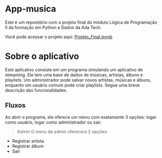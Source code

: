 # App-musica
Este é um repositório com o projeto final do módulo Lógica de Programação II da formação em Python e Dados da Ada Tech.

Você pode acessar o projeto aqui: [Projeto_Final.ipynb](/Projeto_Final.ipynb)

# Sobre o aplicativo
Este aplicativo consiste em um programa simulando um aplicativo de streaming. Ele tem uma base de dados de músicas, artistas, álbuns e playlists. Um administrador pode salvar novos artistas, músicas e álbuns, enquanto um usuário comum pode criar playlists. Segue uma breve descrição das funcionalidades.

## Fluxos

Ao abrir o programa, ele oferece um menu com exatamente 3 opções: logar como usuário, logar como administrador ou sair.

> Admin
O menu de admin oferecerá 2 opções:
- Registrar artista
- Registrar álbum
- Sair

